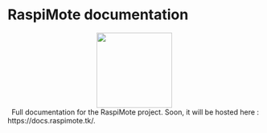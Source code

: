 # RaspiMote documentation

<div align="center">
  <img src="https://github.com/RaspiMote/RaspiMote/raw/main/logo/RaspiMote_logo_500px.png" width="150">
</div>
  &nbsp;
Full documentation for the RaspiMote project.  
Soon, it will be hosted here : https://docs.raspimote.tk/.